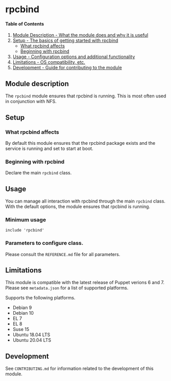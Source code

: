 # rpcbind

#### Table of Contents

1. [Module Description - What the module does and why it is useful](#module-description)
1. [Setup - The basics of getting started with rpcbind](#setup)
    * [What rpcbind affects](#what-rpcbind-affects)
    * [Beginning with rpcbind](#beginning-with-rpcbind)
1. [Usage - Configuration options and additional functionality](#usage)
1. [Limitations - OS compatibility, etc.](#limitations)
1. [Development - Guide for contributing to the module](#development)

## Module description

The `rpcbind` module ensures that rpcbind is running. This is most often used
in conjunction with NFS.

## Setup

### What rpcbind affects

By default this module ensures that the rpcbind package exists and the service
is running and set to start at boot.

### Beginning with rpcbind

Declare the main `rpcbind` class.

## Usage

You can manage all interaction with rpcbind through the main `rpcbind` class.
With the default options, the module ensures that rpcbind is running.

### Minimum usage

```puppet
include 'rpcbind'
```

### Parameters to configure class.

Please consult the `REFERENCE.md` file for all parameters.

## Limitations

This module is compatible with the latest release of Puppet verions 6
and 7. Please see `metadata.json` for a list of supported platforms.

Supports the following platforms.

* Debian 9
* Debian 10
* EL 7
* EL 8
* Suse 15
* Ubuntu 18.04 LTS
* Ubuntu 20.04 LTS

## Development

See `CONTRIBUTING.md` for information related to the development of this
module.
